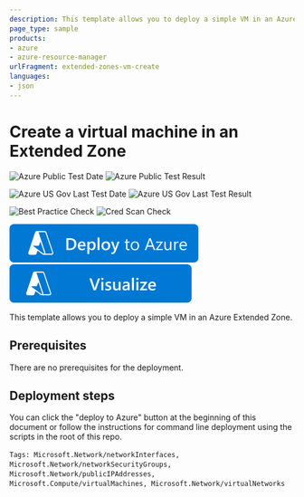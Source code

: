 ```yaml
---
description: This template allows you to deploy a simple VM in an Azure Extended Zone.
page_type: sample
products:
- azure
- azure-resource-manager
urlFragment: extended-zones-vm-create
languages:
- json
---
```

# Create a virtual machine in an Extended Zone

![Azure Public Test Date](https://azurequickstartsservice.blob.core.windows.net/badges/quickstarts/microsoft.network/extended-zones-vm-create/PublicLastTestDate.svg)
![Azure Public Test Result](https://azurequickstartsservice.blob.core.windows.net/badges/quickstarts/microsoft.network/extended-zones-vm-create/PublicDeployment.svg)

![Azure US Gov Last Test Date](https://azurequickstartsservice.blob.core.windows.net/badges/quickstarts/microsoft.network/extended-zones-vm-create/FairfaxLastTestDate.svg)
![Azure US Gov Last Test Result](https://azurequickstartsservice.blob.core.windows.net/badges/quickstarts/microsoft.network/extended-zones-vm-create/FairfaxDeployment.svg)

![Best Practice Check](https://azurequickstartsservice.blob.core.windows.net/badges/quickstarts/microsoft.network/extended-zones-vm-create/BestPracticeResult.svg)
![Cred Scan Check](https://azurequickstartsservice.blob.core.windows.net/badges/quickstarts/microsoft.network/extended-zones-vm-create/CredScanResult.svg)

[![Deploy To Azure](https://raw.githubusercontent.com/Azure/azure-quickstart-templates/master/1-CONTRIBUTION-GUIDE/images/deploytoazure.svg?sanitize=true)](https://portal.azure.com/#create/Microsoft.Template/uri/https%3A%2F%2Fraw.githubusercontent.com%2FAzure%2Fazure-quickstart-templates%2Fmaster%2Fquickstarts%2Fmicrosoft.network%2Fextended-zones-vm-create%2Fazuredeploy.json)
[![Visualize](https://raw.githubusercontent.com/Azure/azure-quickstart-templates/master/1-CONTRIBUTION-GUIDE/images/visualizebutton.svg?sanitize=true)](http://armviz.io/#/?load=https%3A%2F%2Fraw.githubusercontent.com%2FAzure%2Fazure-quickstart-templates%2Fmaster%2Fquickstarts%2Fmicrosoft.network%2Fextended-zones-vm-create%2Fazuredeploy.json)

This template allows you to deploy a simple VM in an Azure Extended Zone.

## Prerequisites

There are no prerequisites for the deployment.

## Deployment steps

You can click the "deploy to Azure" button at the beginning of this document or follow the instructions for command line deployment using the scripts in the root of this repo.

`Tags: Microsoft.Network/networkInterfaces, Microsoft.Network/networkSecurityGroups, Microsoft.Network/publicIPAddresses, Microsoft.Compute/virtualMachines, Microsoft.Network/virtualNetworks`
